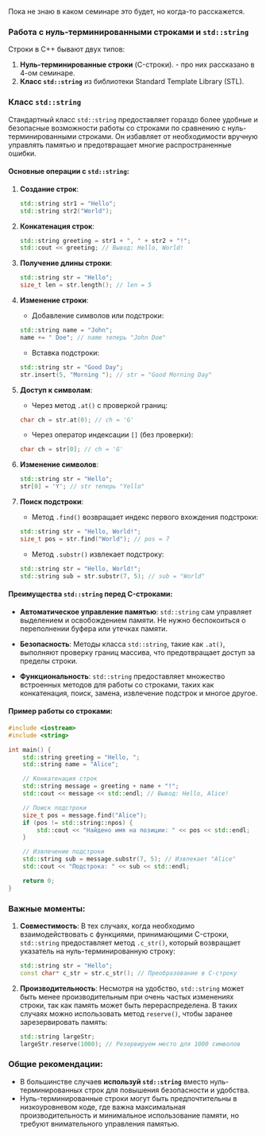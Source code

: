 Пока не знаю в каком семинаре это будет, но когда-то расскажется.

### Работа с нуль-терминированными строками и `std::string`

Строки в C++ бывают двух типов:
1. **Нуль-терминированные строки** (C-строки). - про них рассказано в 4-ом семинаре.
2. **Класс `std::string`** из библиотеки Standard Template Library (STL).

### Класс `std::string`
Стандартный класс `std::string` предоставляет гораздо более удобные и безопасные возможности работы со строками по сравнению с нуль-терминированными строками. Он избавляет от необходимости вручную управлять памятью и предотвращает многие распространенные ошибки.

#### Основные операции с `std::string`:
1. **Создание строк**:
    ```cpp
    std::string str1 = "Hello";
    std::string str2("World");
    ```

2. **Конкатенация строк**:
    ```cpp
    std::string greeting = str1 + ", " + str2 + "!";
    std::cout << greeting; // Вывод: Hello, World!
    ```

3. **Получение длины строки**:
    ```cpp
    std::string str = "Hello";
    size_t len = str.length(); // len = 5
    ```

4. **Изменение строки**:
    - Добавление символов или подстроки:
    ```cpp
    std::string name = "John";
    name += " Doe"; // name теперь "John Doe"
    ```

    - Вставка подстроки:
    ```cpp
    std::string str = "Good Day";
    str.insert(5, "Morning "); // str = "Good Morning Day"
    ```

5. **Доступ к символам**:
    - Через метод `.at()` с проверкой границ:
    ```cpp
    char ch = str.at(0); // ch = 'G'
    ```

    - Через оператор индексации `[]` (без проверки):
    ```cpp
    char ch = str[0]; // ch = 'G'
    ```

6. **Изменение символов**:
    ```cpp
    std::string str = "Hello";
    str[0] = 'Y'; // str теперь "Yello"
    ```

7. **Поиск подстроки**:
    - Метод `.find()` возвращает индекс первого вхождения подстроки:
    ```cpp
    std::string str = "Hello, World!";
    size_t pos = str.find("World"); // pos = 7
    ```

    - Метод `.substr()` извлекает подстроку:
    ```cpp
    std::string str = "Hello, World!";
    std::string sub = str.substr(7, 5); // sub = "World"
    ```

#### Преимущества `std::string` перед C-строками:
- **Автоматическое управление памятью**: `std::string` сам управляет выделением и освобождением памяти. Не нужно беспокоиться о переполнении буфера или утечках памяти.
  
- **Безопасность**: Методы класса `std::string`, такие как `.at()`, выполняют проверку границ массива, что предотвращает доступ за пределы строки.

- **Функциональность**: `std::string` предоставляет множество встроенных методов для работы со строками, таких как конкатенация, поиск, замена, извлечение подстрок и многое другое.

#### Пример работы со строками:
```cpp
#include <iostream>
#include <string>

int main() {
    std::string greeting = "Hello, ";
    std::string name = "Alice";

    // Конкатенация строк
    std::string message = greeting + name + "!";
    std::cout << message << std::endl; // Вывод: Hello, Alice!

    // Поиск подстроки
    size_t pos = message.find("Alice");
    if (pos != std::string::npos) {
        std::cout << "Найдено имя на позиции: " << pos << std::endl;
    }

    // Извлечение подстроки
    std::string sub = message.substr(7, 5); // Извлекает "Alice"
    std::cout << "Подстрока: " << sub << std::endl;

    return 0;
}
```

### Важные моменты:
1. **Совместимость**: В тех случаях, когда необходимо взаимодействовать с функциями, принимающими C-строки, `std::string` предоставляет метод `.c_str()`, который возвращает указатель на нуль-терминированную строку:
    ```cpp
    std::string str = "Hello";
    const char* c_str = str.c_str(); // Преобразование в C-строку
    ```

2. **Производительность**: Несмотря на удобство, `std::string` может быть менее производительным при очень частых изменениях строки, так как память может быть перераспределена. В таких случаях можно использовать метод `reserve()`, чтобы заранее зарезервировать память:
    ```cpp
    std::string largeStr;
    largeStr.reserve(1000); // Резервируем место для 1000 символов
    ```

### Общие рекомендации:
- В большинстве случаев **используй `std::string`** вместо нуль-терминированных строк для повышения безопасности и удобства.
- Нуль-терминированные строки могут быть предпочтительны в низкоуровневом коде, где важна максимальная производительность и минимальное использование памяти, но требуют внимательного управления памятью.
